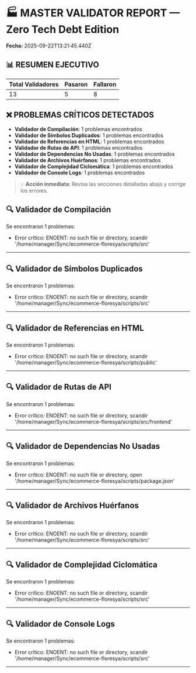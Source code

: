 # 🏭 MASTER VALIDATOR REPORT — Zero Tech Debt Edition

**Fecha:** 2025-09-22T13:21:45.440Z

## 📊 RESUMEN EJECUTIVO

| Total Validadores | Pasaron | Fallaron |
|-------------------|---------|----------|
| 13 | 5 | 8 |

## ❌ PROBLEMAS CRÍTICOS DETECTADOS

- **Validador de Compilación**: 1 problemas encontrados
- **Validador de Símbolos Duplicados**: 1 problemas encontrados
- **Validador de Referencias en HTML**: 1 problemas encontrados
- **Validador de Rutas de API**: 1 problemas encontrados
- **Validador de Dependencias No Usadas**: 1 problemas encontrados
- **Validador de Archivos Huérfanos**: 1 problemas encontrados
- **Validador de Complejidad Ciclomática**: 1 problemas encontrados
- **Validador de Console Logs**: 1 problemas encontrados

> 💡 **Acción inmediata**: Revisa las secciones detalladas abajo y corrige los errores.

## 🔍 Validador de Compilación

Se encontraron 1 problemas:

- Error crítico: ENOENT: no such file or directory, scandir '/home/manager/Sync/ecommerce-floresya/scripts/src'

---

## 🔍 Validador de Símbolos Duplicados

Se encontraron 1 problemas:

- Error crítico: ENOENT: no such file or directory, scandir '/home/manager/Sync/ecommerce-floresya/scripts/src'

---

## 🔍 Validador de Referencias en HTML

Se encontraron 1 problemas:

- Error crítico: ENOENT: no such file or directory, scandir '/home/manager/Sync/ecommerce-floresya/scripts/public'

---

## 🔍 Validador de Rutas de API

Se encontraron 1 problemas:

- Error crítico: ENOENT: no such file or directory, scandir '/home/manager/Sync/ecommerce-floresya/scripts/src/frontend'

---

## 🔍 Validador de Dependencias No Usadas

Se encontraron 1 problemas:

- Error crítico: ENOENT: no such file or directory, open '/home/manager/Sync/ecommerce-floresya/scripts/package.json'

---

## 🔍 Validador de Archivos Huérfanos

Se encontraron 1 problemas:

- Error crítico: ENOENT: no such file or directory, scandir '/home/manager/Sync/ecommerce-floresya/scripts/src'

---

## 🔍 Validador de Complejidad Ciclomática

Se encontraron 1 problemas:

- Error crítico: ENOENT: no such file or directory, scandir '/home/manager/Sync/ecommerce-floresya/scripts/src'

---

## 🔍 Validador de Console Logs

Se encontraron 1 problemas:

- Error crítico: ENOENT: no such file or directory, scandir '/home/manager/Sync/ecommerce-floresya/scripts/src'

---

